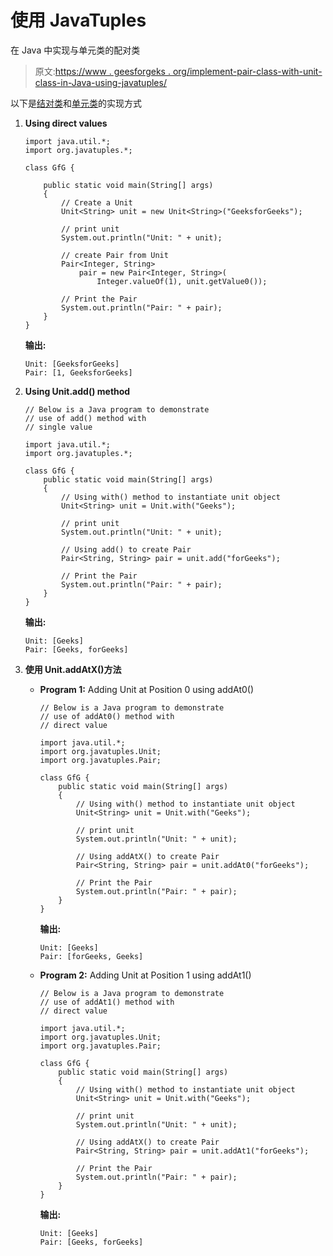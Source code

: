 # 使用 JavaTuples

在 Java 中实现与单元类的配对类

> 原文:[https://www . geesforgeks . org/implement-pair-class-with-unit-class-in-Java-using-javatuples/](https://www.geeksforgeeks.org/implement-pair-class-with-unit-class-in-java-using-javatuples/)

以下是[结对类](https://www.geeksforgeeks.org/pair-class-in-java-tuples/)和[单元类](https://www.geeksforgeeks.org/unit-class-in-java-tuples/)的实现方式

1.  **Using direct values**

    ```
    import java.util.*;
    import org.javatuples.*;

    class GfG {

        public static void main(String[] args)
        {
            // Create a Unit
            Unit<String> unit = new Unit<String>("GeeksforGeeks");

            // print unit
            System.out.println("Unit: " + unit);

            // create Pair from Unit
            Pair<Integer, String>
                pair = new Pair<Integer, String>(
                    Integer.valueOf(1), unit.getValue0());

            // Print the Pair
            System.out.println("Pair: " + pair);
        }
    }
    ```

    **输出:**

    ```
    Unit: [GeeksforGeeks]
    Pair: [1, GeeksforGeeks]

    ```

2.  **Using Unit.add() method**

    ```
    // Below is a Java program to demonstrate
    // use of add() method with
    // single value

    import java.util.*;
    import org.javatuples.*;

    class GfG {
        public static void main(String[] args)
        {
            // Using with() method to instantiate unit object
            Unit<String> unit = Unit.with("Geeks");

            // print unit
            System.out.println("Unit: " + unit);

            // Using add() to create Pair
            Pair<String, String> pair = unit.add("forGeeks");

            // Print the Pair
            System.out.println("Pair: " + pair);
        }
    }
    ```

    **输出:**

    ```
    Unit: [Geeks]
    Pair: [Geeks, forGeeks]

    ```

3.  **使用 Unit.addAtX()方法**
    *   **Program 1:** Adding Unit at Position 0 using addAt0()

        ```
        // Below is a Java program to demonstrate
        // use of addAt0() method with
        // direct value

        import java.util.*;
        import org.javatuples.Unit;
        import org.javatuples.Pair;

        class GfG {
            public static void main(String[] args)
            {
                // Using with() method to instantiate unit object
                Unit<String> unit = Unit.with("Geeks");

                // print unit
                System.out.println("Unit: " + unit);

                // Using addAtX() to create Pair
                Pair<String, String> pair = unit.addAt0("forGeeks");

                // Print the Pair
                System.out.println("Pair: " + pair);
            }
        }
        ```

        **输出:**

        ```
        Unit: [Geeks]
        Pair: [forGeeks, Geeks]

        ```

    *   **Program 2:** Adding Unit at Position 1 using addAt1()

        ```
        // Below is a Java program to demonstrate
        // use of addAt1() method with
        // direct value

        import java.util.*;
        import org.javatuples.Unit;
        import org.javatuples.Pair;

        class GfG {
            public static void main(String[] args)
            {
                // Using with() method to instantiate unit object
                Unit<String> unit = Unit.with("Geeks");

                // print unit
                System.out.println("Unit: " + unit);

                // Using addAtX() to create Pair
                Pair<String, String> pair = unit.addAt1("forGeeks");

                // Print the Pair
                System.out.println("Pair: " + pair);
            }
        }
        ```

        **输出:**

        ```
        Unit: [Geeks]
        Pair: [Geeks, forGeeks]

        ```